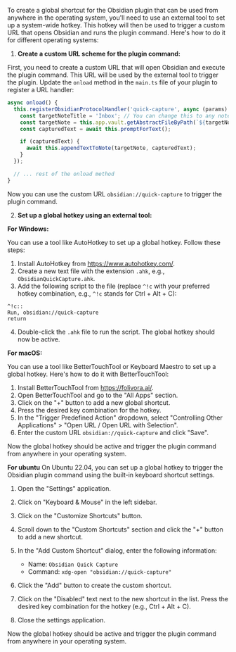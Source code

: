 



To create a global shortcut for the Obsidian plugin that can be used from anywhere in the operating system, you'll need to use an external tool to set up a system-wide hotkey. This hotkey will then be used to trigger a custom URL that opens Obsidian and runs the plugin command. Here's how to do it for different operating systems:

1. **Create a custom URL scheme for the plugin command:**

First, you need to create a custom URL that will open Obsidian and execute the plugin command. This URL will be used by the external tool to trigger the plugin. Update the `onload` method in the `main.ts` file of your plugin to register a URL handler:

```typescript
async onload() {
  this.registerObsidianProtocolHandler('quick-capture', async (params) => {
    const targetNoteTitle = 'Inbox'; // You can change this to any note title you prefer
    const targetNote = this.app.vault.getAbstractFileByPath(`${targetNoteTitle}.md`);
    const capturedText = await this.promptForText();

    if (capturedText) {
      await this.appendTextToNote(targetNote, capturedText);
    }
  });

  // ... rest of the onload method
}
```

Now you can use the custom URL `obsidian://quick-capture` to trigger the plugin command.

2. **Set up a global hotkey using an external tool:**

**For Windows:**

You can use a tool like AutoHotkey to set up a global hotkey. Follow these steps:

1. Install AutoHotkey from https://www.autohotkey.com/.
2. Create a new text file with the extension `.ahk`, e.g., `ObsidianQuickCapture.ahk`.
3. Add the following script to the file (replace `^!c` with your preferred hotkey combination, e.g., `^!c` stands for Ctrl + Alt + C):

```autohotkey
^!c::
Run, obsidian://quick-capture
return
```

4. Double-click the `.ahk` file to run the script. The global hotkey should now be active.

**For macOS:**

You can use a tool like BetterTouchTool or Keyboard Maestro to set up a global hotkey. Here's how to do it with BetterTouchTool:

1. Install BetterTouchTool from https://folivora.ai/.
2. Open BetterTouchTool and go to the "All Apps" section.
3. Click on the "+" button to add a new global shortcut.
4. Press the desired key combination for the hotkey.
5. In the "Trigger Predefined Action" dropdown, select "Controlling Other Applications" > "Open URL / Open URL with Selection".
6. Enter the custom URL `obsidian://quick-capture` and click "Save".

Now the global hotkey should be active and trigger the plugin command from anywhere in your operating system.

**For ubuntu**
On Ubuntu 22.04, you can set up a global hotkey to trigger the Obsidian plugin command using the built-in keyboard shortcut settings.

1. Open the "Settings" application.
2. Click on "Keyboard & Mouse" in the left sidebar.
3. Click on the "Customize Shortcuts" button.
4. Scroll down to the "Custom Shortcuts" section and click the "+" button to add a new shortcut.
5. In the "Add Custom Shortcut" dialog, enter the following information:

   - Name: `Obsidian Quick Capture`
   - Command: `xdg-open "obsidian://quick-capture"`

6. Click the "Add" button to create the custom shortcut.
7. Click on the "Disabled" text next to the new shortcut in the list. Press the desired key combination for the hotkey (e.g., Ctrl + Alt + C).
8. Close the settings application.

Now the global hotkey should be active and trigger the plugin command from anywhere in your operating system.